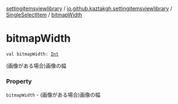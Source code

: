 [settingitemsviewlibrary](../../index.md) / [io.github.kaztakgh.settingitemsviewlibrary](../index.md) / [SingleSelectItem](index.md) / [bitmapWidth](./bitmap-width.md)

# bitmapWidth

`val bitmapWidth: `[`Int`](https://kotlinlang.org/api/latest/jvm/stdlib/kotlin/-int/index.html)

(画像がある場合)画像の幅

### Property

`bitmapWidth` - (画像がある場合)画像の幅